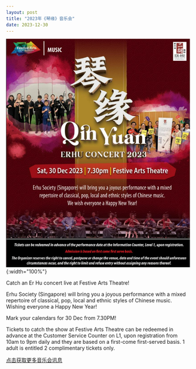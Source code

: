 ```yaml
---
layout: post
title: "2023年《琴缘》音乐会"
date: 2023-12-30
---
```

![](/files/QinYuanConcert.png){:width="100%"}

Catch an Er Hu concert live at Festive Arts Theatre!

Erhu Society (Singapore) will bring you a joyous performance with a mixed repertoire of classical, pop, local and ethnic styles of Chinese music. Wishing everyone a Happy New Year!

Mark your calendars for 30 Dec from 7.30PM!

Tickets to catch the show at Festive Arts Theatre can be redeemed in advance at the Customer Service Counter on L1, upon registration from 10am to 9pm daily and they are based on a first-come first-served basis. 1 adult is entitled 2 complimentary tickets only.

[点击获取更多音乐会讯息](/files/2023-booklet-final3.pdf)
